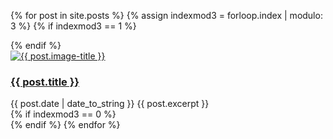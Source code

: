 {% for post in site.posts %}
  {% assign indexmod3 = forloop.index | modulo: 3 %}
    {% if indexmod3 == 1 %}<div class="row">{% endif %}
            <div class="col-12 col-md-6 col-lg-4 mb-3">
            <div class="blog-item h-100">
              <div class="blog-teaser-img">
                <a href="{{ post.url }}"><img src="assets/images/{{ post.cover | relative_url }}" class="img-responsive" alt="{{ post.image-title }}"/></a>
              </div>
              <!--<h2 class="blog"><a href="{{ post.url }}">{{ post.title }}</a></h2>
              <p>{{ post.date | date_to_string }}</p>-->
              <div class="p-3">
                <h3 class="blog-title"><a href="{{ post.url }}">{{ post.title }}</a></h3>
                <span class="post-date">{{ post.date | date_to_string }}</span>
                {{ post.excerpt }}
              </div>
            </div>
            </div>
    {% if indexmod3 == 0 %}</div>{% endif %}
{% endfor %}
